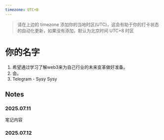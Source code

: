 ```yaml
---
timezone: UTC+8
---
```


> 请在上边的 timezone 添加你的当地时区(UTC)，这会有助于你的打卡状态的自动化更新，如果没有添加，默认为北京时间 UTC+8 时区


# 你的名字

1. 希望通过学习了解web3来为自己行业的未来变革做好准备。
2. 会。
3. Telegram - Sysy Sysy 

## Notes

<!-- Content_START -->

### 2025.07.11

笔记内容

### 2025.07.12

<!-- Content_END -->
